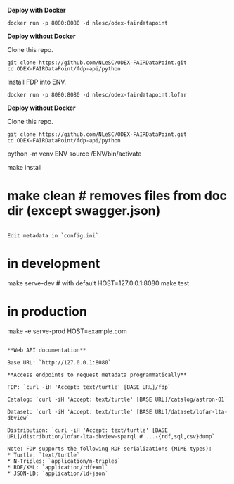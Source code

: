 **Deploy with Docker**

`docker run -p 8080:8080 -d nlesc/odex-fairdatapoint`

**Deploy without Docker**

Clone this repo.

```
git clone https://github.com/NLeSC/ODEX-FAIRDataPoint.git
cd ODEX-FAIRDataPoint/fdp-api/python
```

Install FDP into ENV.

`docker run -p 8080:8080 -d nlesc/odex-fairdatapoint:lofar`

**Deploy without Docker**

Clone this repo.

```
git clone https://github.com/NLeSC/ODEX-FAIRDataPoint.git
cd ODEX-FAIRDataPoint/fdp-api/python
```
python -m venv ENV
source /ENV/bin/activate

make install
# make clean # removes files from doc dir (except swagger.json)
```

Edit metadata in `config.ini`.

```
# in development
make serve-dev # with default HOST=127.0.0.1:8080
make test
# in production
make -e serve-prod HOST=example.com
```

**Web API documentation**

Base URL: `http://127.0.0.1:8080`

**Access endpoints to request metadata programmatically**

FDP: `curl -iH 'Accept: text/turtle' [BASE URL]/fdp`

Catalog: `curl -iH 'Accept: text/turtle' [BASE URL]/catalog/astron-01`

Dataset: `curl -iH 'Accept: text/turtle' [BASE URL]/dataset/lofar-lta-dbview`

Distribution: `curl -iH 'Accept: text/turtle' [BASE URL]/distribution/lofar-lta-dbview-sparql # ...-{rdf,sql,csv}dump`

Note: FDP supports the following RDF serializations (MIME-types):
* Turtle: `text/turtle`
* N-Triples: `application/n-triples`
* RDF/XML: `application/rdf+xml`
* JSON-LD: `application/ld+json`
